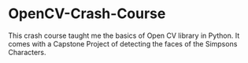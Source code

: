 # OpenCV-Crash-Course
This crash course taught me the basics of Open CV library in Python. It comes with a Capstone Project of detecting the faces of the Simpsons Characters.

